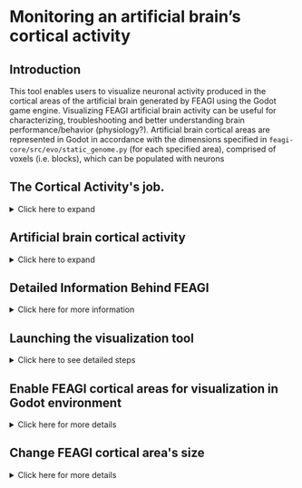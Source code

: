 # Monitoring an artificial brain’s cortical activity

## Introduction
This tool enables users to visualize neuronal activity produced in the cortical areas of the artificial brain generated by FEAGI using the Godot game engine. Visualizing FEAGI artificial brain activity can be useful for characterizing, troubleshooting and better understanding brain performance/behavior (physiology?). Artificial brain cortical areas are represented in Godot in accordance with the dimensions specified in `feagi-core/src/evo/static_genome.py` (for each specified area), comprised of voxels (i.e. blocks), which can be populated with neurons

## The Cortical Activity's job.
<details>
  <summary>Click here to expand</summary>

The program is made by Godot. It's designed to illustrate the neurons firing in the cortical area and show what is done from the FEAGI. The purpose of this is to learn the system and easily troubleshoot the system. This will generate all the cortical areas being used and then it will show the firing neurons within the cortical area. Basically, FEAGI created the cortical area in 3d space and allowed Godot to translate every voxel which is translated as a neuron firing from the FEAGI to any robot. The cortical area, a blue block in this instance, will show you which cortical area is being used by FEAGI and have them display all the neurons firing inside the cortical area. 

FEAGI will display like this per one second which is known as a burst. 

![voxel](_static/cortical_with_neurons.gif)

These bursts come from the burst engine. Just think of it as like a cyclical motor that fires regularly. Those neurons will be sent to all the cortical areas and those neurons will display which is belonged to a cortical area which means you are seeing the artificial brain's activity. 

The Godot's role is to read the genome and translate FEAGI into Godot. Red voxel is a neuron being fired.
</details>

<!-- ![image](_static/ros_gazebo_godot.png) -->
 
## Artificial brain cortical activity
<details>
  <summary>Click here to expand</summary>

This capability was designed to show you all cortical events being activated. You will have access to a different cortical area where it will display all neurons being fired. Let's use our ROS2/Gazebo demo as an example to highlight this capability. Imagine if your robot is not acting normal like this gif:

![ros2wrong](_static/bug_example.gif)

Here is what we have implemented as components in those cortical areas. As you can see, there are three neurons firing in the IR_IPU cortical area. This is due to  the IR in Gazebo as can be seen by the black line. The gif above showing where the robot moved away as the IR_IPU cortical area disappeared. This is because the IR was detected no black line anymore.

Like this:

![IR](_static/IR_test.gif)

Or proximity data (such as ultrasonic sensor) like this:

![proximity](_static/ultrasonic_test.gif)

This capability was designed to show you all the cortical areas at once so that way you can troubleshoot easier.

![ros2right](_static/right_example.gif)
</details>

## Detailed Information Behind FEAGI
<details>
  <summary>Click here for more information</summary>

The FEAGI will read the static_genome.py which is located in `src/evo/static_genome.py`. As the FEAGI reads the `block_boundaries`, `relative_coordinate` and `visualization`, it will focus on the cortical area a.k.a `block_boundaries` to develop and build the model of the cortical area and move this to the coordinate a.k.a `relative_coordinate`. Once it can see the visualization on, it would know you are using it on a component. Let's say, you used IR components on IR_IPU. 

This genome will display all the cortical areas, neurons, and information being used in a general robot. You may also add the genome as well which is explained in the Cortical Area Arrangements section.

More information about FEAGI is available [here](https://github.com/feagi/feagi-core#readme).
</details>

## Launching the visualization tool
<details>
  <summary>Click here to see detailed steps</summary>

To launch a containerized version of the Godot visualization tool, perform the following steps:
```
1. Navigate to feagi-core/docker/
2. docker-compose -f feagi.yml build --no-cache
3. docker-compose -f feagi.yml up
4. Navigate to http://127.0.0.1:6080/ in a browser
```
Browser output should resemble the following image:
![demo](_static/display_godot.png)

To run the tool locally:
```
1. Navigate to feagi-core/third_party/godot/local_machine/
2. ./FEAGI_initalize.sh
```

**Visualization tool camera controls**

| Action        | Key         |
| :-----------: | :---------: |
| Rotate left   |      A      |
| Rotate right  |      D      | 
| Rotate up     |      W      |
| Rotate down   |      S      |
| Move R to L   | left arrow  |
| Move L to R   | right arrow |
| Move forward  | up arrow    |
| Move backward | down arrow  |
</details>

## Enable FEAGI cortical areas for visualization in Godot environment
<details>
  <summary>Click here for more details</summary>
Cortical areas in the artificial brain generated by FEAGI require additional configuration to appear in Godot visualizations. To enable visualization for a cortical area, add the following key-value pairs in `src/evo/static_genome.py` under the desired area (above the `"geometric_boundaries"` key - see image below):

            "relative_coordinate": [
                 x,
                 y,
                 z
            ],
            "visualization": True,

Ensure `"visualization"` is set to `True`. Relative coordinates determine the positioning of the cortical area in the Godot simulation environment. Select coordinates appropriate for your monitoring purposes and ensure that discrete areas are not overlapping.

![image](https://user-images.githubusercontent.com/65916520/145425693-d5ef2c1a-c9f2-4aed-8e70-bdcb879903d4.png)

FEAGI uses the Genome's relative coordinates to create a block's location and send the data on it. With the relative coordinate, you are able to lay out the cortical area. Here is from the same example I previously used,

![image](_static/full_cortical_areas.png)

Prior lay out looked like this:

![image](_static/previous1.png)

and 

![image](_static/previous2.png)

Cortical area and neuron (red cubes) are on the coordination plane’s quadrant 1 only.

Picture reference: 

![plane_coordination](_static/plane_coordination.png)

And the cortical area arrangements like this

![plane copy](_static/coordination_on_godot.png)

To change the relative coordinates:
```
1. Navigate to feagi-core/src/evo/static_genome.py
2. Search for "relative_coordinate".
3. Change the values of x,y,z under the "relative_coordinate" key
4. Save and launch FEAGI.
5. Launch FEAGI_initalize.sh
```
</details> 

## Change FEAGI cortical area's size
<details>
  <summary>Click here for more details</summary>

To change a cortical area's width, depth and height: 

```
1. Navigate to feagi-core/src/evo/static_genome.py
2. Search for "block_boundaries" under the target cortical area
3. Change the W,D,H values as needed (see image below)
```

![static_genome](_static/static_genome.png)
</details>
